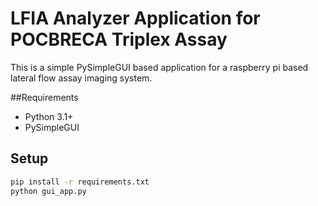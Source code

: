 # LFIA Analyzer Application for POCBRECA Triplex Assay

This is a simple PySimpleGUI based application for a raspberry pi based lateral flow assay imaging system. 

##Requirements

- Python 3.1+
- PySimpleGUI


## Setup

```bash
pip install -r requirements.txt
python gui_app.py
